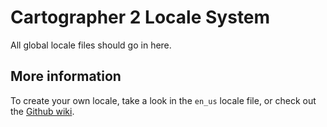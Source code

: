 # Cartographer 2 Locale System
All global locale files should go in here.

## More information
To create your own locale, take a look in the `en_us` locale file, or check out the [Github wiki](https://github.com/BananaPuncher714/Cartographer2/wiki/Locales).